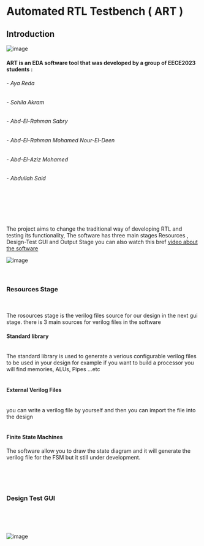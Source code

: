 # Automated RTL Testbench ( ART )

## Introduction 

![image](https://user-images.githubusercontent.com/82292548/181595137-640a89d9-30f7-402b-b3ae-74e779638404.png)


#### ART is an EDA software tool that was developed by a group of EECE2023 students :  
###### - Aya Reda 
###### - Sohila Akram 
###### - Abd-El-Rahman Sabry 
###### - Abd-El-Rahman Mohamed Nour-El-Deen
###### - Abd-El-Aziz Mohamed 
###### - Abdullah Said 

<br>
<br>
<br>
<br>

  The project aims to change the traditional way of developing RTL and testing its functionality, The software has three main stages Resources , Design-Test GUI and Output Stage you can also watch this bref [video about the software ](https://drive.google.com/drive/folders/1ZPi7BEip8kASPovHhIC7xob7bcxjF_Fj?fbclid=IwAR1j0BXKvXnAWnTLyQNgx7maxk23PwvoUdbqZ8fcAoZBEP6FnwdnXkd6Q_4) 
  
  ![image](https://user-images.githubusercontent.com/82292548/181595721-9b931376-ae1b-4283-b709-a3e02b270712.png)
<br>
<br>
<br>
### Resources Stage
<br>
<br>
The rosources stage is the verilog files source for our design in the next gui stage.
there is 3 main sources for verilog files in the software 

#### Standard library 

<br>
The standard library is used to generate a verious configurable verilog files to be used in your design for example if you want to build a processor you will find memories, ALUs, Pipes ...etc 
<br>
<br>

#### External Verilog Files 

<br>
you can write a verilog file by yourself and then you can import the file into the design 
<br>
<br>

#### Finite State Machines 

The software allow you to draw the state diagram and it will generate the verilog file for the FSM but it still under development.

<br>
<br>
<br>

### Design Test GUI 

<br>
<br>
<br>
  
![image](https://user-images.githubusercontent.com/82292548/181603685-08c264db-07bb-460c-a35d-03c2ed07e4bc.png)


